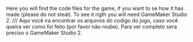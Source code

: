 Here you will find the code files for the game, if you want to se how it has made (please do not steal). To see it rigth you will need GameMaker Studio 2. /// Aqui você ira encontrar os arquivos do codigo do jogo, caso você queira ver como foi feito (por favor não roube). Para ver completo sera preciso o GameMaker Studio 2.
